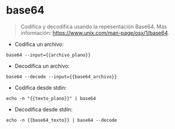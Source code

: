 # base64

> Codifica y decodifica usando la repesentación Base64.
> Más información: <https://www.unix.com/man-page/osx/1/base64>.

- Codifica un archivo:

`base64 --input={{archivo_plano}}`

- Decodifica un archivo:

`base64 --decode --input={{base64_archivo}}`

- Codifica desde stdin:

`echo -n "{{texto_plano}}" | base64`

- Decodifica desde stdin:

`echo -n {{base64_texto}} | base64 --decode`
